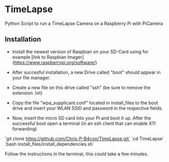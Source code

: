 # TimeLapse
Python Script to run a TimeLapse Camera on a Raspberry Pi with PiCamera

## Installation
* Install the newest version of Raspbian on your SD-Card using for example [link to Raspbian Imager] (https://www.raspberrypi.org/software/)
* After succesful installation, a new Drive called "boot" should appear in your file manager. 
* Create a new file on this drive called "ssh" (be sure to remove the extension .txt)
* Copy the file "wpa_supplicant.conf" located in install_files to the boot drive and insert your WLAN SSID and password in the respective fields.

* Now, insert the micro SD card into your Pi and boot it up. After the successful boot open a terminal (in an ssh client that can enable X11 forwarding)

´git clone https://github.com/Chris-P-B4con/TimeLapse.git´
´cd TimeLapse´
´bash install_files/install_dependencies.sh´

Follow the instructions in the terminal, this could take a few minutes.